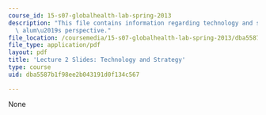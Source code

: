 ```yaml
---
course_id: 15-s07-globalhealth-lab-spring-2013
description: "This file contains information regarding technology and strategy: an\
  \ alum\u2019s perspective."
file_location: /coursemedia/15-s07-globalhealth-lab-spring-2013/dba5587b1f98ee2b043191d0f134c567_MIT15_S07S13_lec2.pdf
file_type: application/pdf
layout: pdf
title: 'Lecture 2 Slides: Technology and Strategy'
type: course
uid: dba5587b1f98ee2b043191d0f134c567

---
```

None